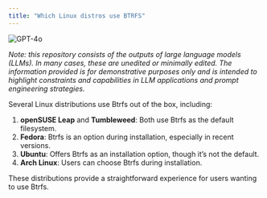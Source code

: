 ```yaml
---
title: "Which Linux distros use BTRFS"
---
```

![GPT-4o](https://img.shields.io/badge/GPT--4o-3333FF?style=for-the-badge&logo=openai&logoColor=white)



*Note: this repository consists of the outputs of large language models (LLMs). In many cases, these are unedited or minimally edited. The information provided is for demonstrative purposes only and is intended to highlight constraints and capabilities in LLM applications and prompt engineering strategies.*


Several Linux distributions use Btrfs out of the box, including:

1. **openSUSE Leap** and **Tumbleweed**: Both use Btrfs as the default filesystem.
2. **Fedora**: Btrfs is an option during installation, especially in recent versions.
3. **Ubuntu**: Offers Btrfs as an installation option, though it’s not the default.
4. **Arch Linux**: Users can choose Btrfs during installation.

These distributions provide a straightforward experience for users wanting to use Btrfs.